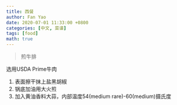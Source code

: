 ```yaml
---
title: 西餐
author: Fan Yao
date: 2020-07-01 11:33:00 +0800
categories: [中文, 菜谱]
tags: [food]
math: true
---
```

> 煎牛排

选用USDA Prime牛肉

1. 表面擦干抹上盐黑胡椒
2.  锅底加油用大火煎
3. 加入黄油香料大蒜，内部温度54(medium rare)-60(medium)摄氏度
